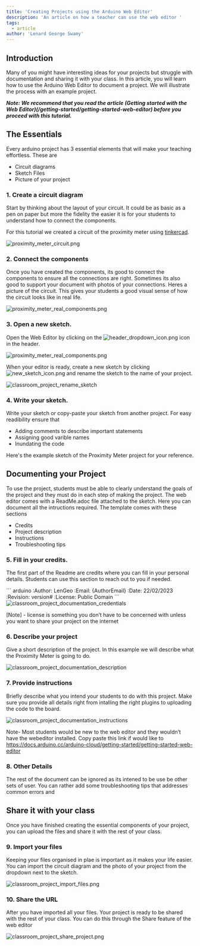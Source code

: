 ```yaml
---
title: 'Creating Projects using the Arduino Web Editor'
description: 'An article on how a teacher can use the web editor '
tags: 
  - article
author: 'Lenard George Swamy'
---
```


## Introduction 

Many of you might have interesting ideas for your projects but struggle with documentation and sharing it with your class. In this article, you will learn how to use the Arduino Web Editor to document a project. We will illustrate the process with an example project.

***Note: We recommend that you read the article (Getting started with the Web Editor)(/getting-started/getting-started-web-editor) before you proceed with this tutorial.***

## The Essentials 
Every arduino project has 3 essential elements that will make your teaching effortless. These are
* Circuit diagrams 
* Sketch Files 
* Picture of your project 

### 1. Create a circuit diagram
Start by thinking about the layout of your circuit. It could be as basic as a pen on paper but more the fidelity the easier it is for your students to understand how to connect the components. 

For this tutorial we created a circuit of the proximity meter using [tinkercad](https://www.tinkercad.com/circuits).

![proximity_meter_circuit.png](assets/classroom_project_circuit_diagram_proximity_meter.png)

### 2. Connect the components 
Once you have created the components, its good to connect the components to ensure all the connections are right. Sometimes its also good to support your document with photos of your connections. Heres a picture of the circuit. This gives your students a good visual sense of how the circuit looks like in real life.

![proximity_meter_real_components.png](assets/classroom_project_photo_proximity_meter.png)

### 3. Open a new sketch.
Open the Web Editor by clicking on the ![header_dropdown_icon.png](assets/icon_header_dropdown.png) icon in the header. 

![proximity_meter_real_components.png](assets/classroom_project_webeditor.png)

When your editor is ready, create a new sketch by clicking ![new_sketch_icon.png](assets/icon_new_sketch.png) and rename the sketch to the name of your project. 

![classroom_project_rename_sketch](assets/classroom_project_rename_sketch.png)

### 4. Write your sketch. 
Write your sketch or copy-paste your sketch from another project. For easy readibility ensure that
* Adding comments to describe important statements 
* Assigning good varible names 
* Inundating the code 

Here's the example sketch of the Proximity Meter project for your reference.  

<div class="sketch-iframe" data-src="https://create.arduino.cc/editor/ArduinoEdu/e833b75d-5989-4049-aec4-a2472303415d/preview?embed&snippet=L73-L77&hideNumbers&height=120#L73-L77"></div>

## Documenting your Project 
To use the project, students must be able to clearly understand the goals of the project and they must do in each step of making the project. The web editor comes with a ReadMe.adoc file attached to the sketch. Here you can document all the intructions required. The template comes with these sections 
* Credits
* Project description
* Instructions 
* Troubleshooting tips

### 5. Fill in your credits.
The first part of the Readme are credits where you can fill in your personal details. Students can use this section to reach out to you if needed. 

´´´ arduino
:Author: LenGeo
:Email: {AuthorEmail}
:Date: 22/02/2023
:Revision: version#
:License: Public Domain
´´´
![classroom_project_documentation_credentials](assets/classroom_project_documentation_credentials.png)

[Note] - license is something you don’t have to be concerned with unless you want to share your project on the internet 

### 6. Describe your project
Give a short description of the project. In this example we will describe what the Proximity Meter is going to do. 

![classroom_project_documentation_description](assets/classroom_project_documentation_description.png)

### 7. Provide instructions 
Briefly describe what you intend your students to do with this project. Make sure you provide all details right from intalling the right plugins to uploading the code to the board. 

![classroom_project_documentation_instructions](assets/classroom_project_documentation_instructions.png)

Note- Most students would be new to the web editor and they wouldn’t have the webeditor installed. Copy paste this link if would like to https://docs.arduino.cc/arduino-cloud/getting-started/getting-started-web-editor

### 8. Other Details
The rest of the document can be ignored as its intened to be use be other sets of user. You can rather add some troubleshooting tips that addresses common errors and 

## Share it with your class
Once you have finished creating the essential components of your project, you can upload the files and share it with the rest of your class. 

### 9. Import your files 
Keeping your files organised in plae is important as it makes your life easier. You can import the circuit diagram and the photo of your project from the dropdown next to the sketch. 

![classroom_project_import_files.png](assets/classroom_project_import_files.png)

### 10. Share the URL 
After you have imported all your files. Your project is ready to be shared with the rest of your class. You can do this through the Share feature of the web editor 

![classroom_project_share_project.png](assets/classroom_project_share_project.png)

 



